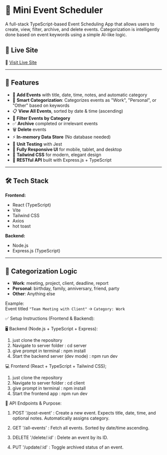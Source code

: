 # 📅 Mini Event Scheduler

A full-stack TypeScript-based Event Scheduling App that allows users to create, view, filter, archive, and delete events. Categorization is intelligently done based on event keywords using a simple AI-like logic.

## 🚀 Live Site

🔗 [Visit Live Site](https://spectacular-hotteok-29028d.netlify.app/)

---

## 📌 Features

- 📆 **Add Events** with title, date, time, notes, and automatic category
- 🧠 **Smart Categorization**: Categorizes events as "Work", "Personal", or "Other" based on keywords
- 📋 **View All Events**, sorted by date & time (ascending)
- 📂 **Filter Events by Category**
- ✅ **Archive** completed or irrelevant events
- 🗑️ **Delete** events
- ⚡ **In-memory Data Store** (No database needed)
- 🧪 **Unit Testing** with Jest
- 📱 **Fully Responsive UI** for mobile, tablet, and desktop
- 🎨 **Tailwind CSS** for modern, elegant design
- 🔄 **RESTful API** built with Express.js + TypeScript

---

## 🛠️ Tech Stack

**Frontend:**
- React (TypeScript)
- Vite
- Tailwind CSS
- Axios
- hot toast

**Backend:**
- Node.js
- Express.js (TypeScript)

---

## 🧠 Categorization Logic

- **Work**: meeting, project, client, deadline, report
- **Personal**: birthday, family, anniversary, friend, party
- **Other**: Anything else

Example:  
Event titled `"Team Meeting with Client"` → `Category: Work`


✅ Setup Instructions (Frontend & Backend):

🖥️ Backend (Node.js + TypeScript + Express):
1. just clone the repository
2. Navigate to server folder : cd server
3. give prompt in terminal : npm install
4. Start the backend server (dev mode) : npm run dev


💻 Frontend (React + TypeScript + Tailwind CSS);
1. just clone the repository
2. Navigate to server folder : cd client
3. give prompt in terminal : npm install
4. Start the frontend app : npm run dev



🔌 API Endpoints & Purpose:

1. POST '/post-event' : Create a new event. Expects title, date, time, and optional notes. Automatically assigns category.

2. GET '/all-events' : Fetch all events. Sorted by date/time ascending.

3. DELETE '/delete/:id' : Delete an event by its ID.

4. PUT '/update/:id' : Toggle archived status of an event.